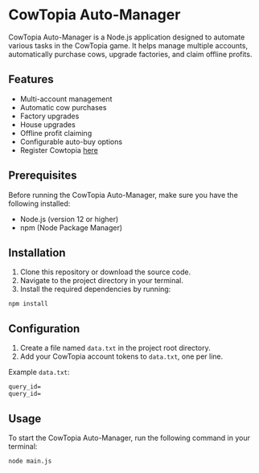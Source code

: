# CowTopia Auto-Manager

CowTopia Auto-Manager is a Node.js application designed to automate various tasks in the CowTopia game. It helps manage multiple accounts, automatically purchase cows, upgrade factories, and claim offline profits.

## Features

- Multi-account management
- Automatic cow purchases
- Factory upgrades
- House upgrades
- Offline profit claiming
- Configurable auto-buy options
- Register Cowtopia [here](https://t.me/cowtopiabot/app?startapp=350874250)

## Prerequisites

Before running the CowTopia Auto-Manager, make sure you have the following installed:

- Node.js (version 12 or higher)
- npm (Node Package Manager)

## Installation

1. Clone this repository or download the source code.
2. Navigate to the project directory in your terminal.
3. Install the required dependencies by running:

```
npm install
```

## Configuration

1. Create a file named `data.txt` in the project root directory.
2. Add your CowTopia account tokens to `data.txt`, one per line.

Example `data.txt`:

```
query_id=
query_id=
```

## Usage

To start the CowTopia Auto-Manager, run the following command in your terminal:

```
node main.js
```
